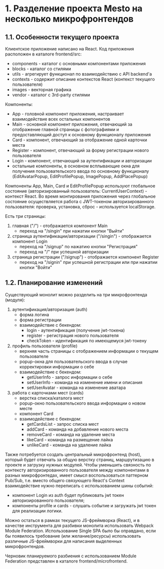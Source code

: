 # 1. Разделение проекта Mesto на несколько микрофронтендов

## 1.1. Особенности текущего проекта

Клиентское приложение написано на React. Код приложения расположен в каталоге frontend/src:
- components - каталог с основными компонентами приложения
- blocks - каталог со стилями
- utils - агрегирует функционал по взаимодействию с API backend'а
- contexts - содержит описание контекстов React (контекст  текущего пользователя) 
- images - векторная графика
- vendor - каталог с 3rd-party стилями

Компоненты:
- App - головной компонент приложения, настраивает взаимодействие всех остальных компонентов
- Main - основной компонент приложения, отвечающий за отображение главной страницы с фотографиями и предоставляющий доступ к основному функционалу приложения
- Card - компонент, отвечающий за отображение одной карточки места
- Register - компонент, отвечающий за форму регистрации нового пользователя
- Login - компонент, отвечающий за аутентификации и авторизации
- остальные компоненты, в основном всплывающие окна для получения пользовательского ввода по основному функционалу (EditAvatarPopup, EditProfilePopup, ImagePopup, AddPlacePopup)

Компоненты App, Main, Card и EditProfilePopup используют глобальное состояние (авторизированный пользователь: CurrentUserContext) - контекст React.
Во время монтирования приложения через глобальное состояние осуществляется работа с JWT-токеном авторизированного пользователя: проверка, установка, сброс - используется localStorage.

Есть три страницы:
1. главная ("/") - отображается компонент Main
    - переход на "/singin" при нажатии кнопки "Выйти"
2. страница аутентификации/авторизации ("/singin") - отображается компонент Login
    - переход на "/signup" по нажатию кнопки "Регистрация" 
    - переход на "/" при успешной авторизации
3. страница регистрации ("/signup") - отображается компонент Register
    - переход на "/signin" при успешной регистрации или при нажатии кнопки "Войти"

## 1.2. Планирование изменений

Существующий монолит можно разделить на три микрофронтенда (модуля):
1. аутентификация/авторизация (auth)
    - форма логина
    - форма регистрации
    - взаимодействие с бекендом:
        + login - аутентификация (получение jwt-токена)
        + register - регистрация нового пользователя
        + checkToken - идентификация по имеющемуся jwt-токену
2. профиль пользователя (profile)
    - верхняя часть страницы с отображением информации о текущем пользователе
    - popup-окна для пользовательского ввода в случае корректировки информации о себе
    - взаимодействие с бекендом:
        + getUserInfo - запрос информации о себе
        + setUserInfo - команда на изменение имени и описания
        + setUserAvatar - команда на изменение аватара
3. работа с карточками мест (cards)
    - верстка списка/каталога мест
    - popup-окно пользовательского ввода информации о новом месте
    - компонент Card
    - взаимодействие с бекендом:
        + getCardsList - запрос списка мест
        + addCard - команда на добавление нового места
        + removeCard - команда на удаление места
        + likeCard - команда на размещение лайка
        + unlikeCard - команда на удаление лайка

Также потребуется создать центральный микрофронтенд (host), который будет отвечать за общую верстку страниц, маршрутизацию в проекте и загрузку нужных модулей.
Чтобы уменьшить связность по контексту авторизированного пользователя между компонентами в разных микрофронтедах, имеет смысл воспользоваться паттерном Pub/Sub, т.е. вместо общего связующего React's Context взаимодействие нужно переписать c использованием шины событий:
* компонент Login из auth будет публиковать jwt токен авторизированного пользователя;
* компоненты profile и cards - слушать событие и загружать jwt токен для реализации логики.

Можно остаться в рамках текущего JS-фреймворка (React), и в качестве инструмента для разбивки монолита использовать Webpack Module Federation.
Использование Single SPA было бы оправдано, если бы появилось требование (или желание/ресурсы) использовать различные JS-фреймворки для написания выделенных микрофронтендов.

Черновик планируемого разбиения с использованием Module Federation представлен в каталоге frontend/microfrontend.

